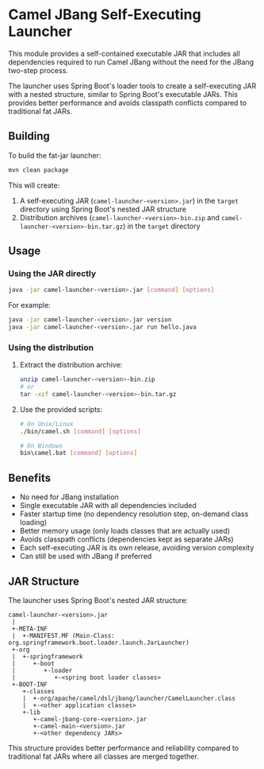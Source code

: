 # Camel JBang Self-Executing Launcher

This module provides a self-contained executable JAR that includes all dependencies required to run Camel JBang without the need for the JBang two-step process.

The launcher uses Spring Boot's loader tools to create a self-executing JAR with a nested structure, similar to Spring Boot's executable JARs. This provides better performance and avoids classpath conflicts compared to traditional fat JARs.

## Building

To build the fat-jar launcher:

```bash
mvn clean package
```

This will create:
1. A self-executing JAR (`camel-launcher-<version>.jar`) in the `target` directory using Spring Boot's nested JAR structure
2. Distribution archives (`camel-launcher-<version>-bin.zip` and `camel-launcher-<version>-bin.tar.gz`) in the `target` directory

## Usage

### Using the JAR directly

```bash
java -jar camel-launcher-<version>.jar [command] [options]
```

For example:

```bash
java -jar camel-launcher-<version>.jar version
java -jar camel-launcher-<version>.jar run hello.java
```

### Using the distribution

1. Extract the distribution archive:
   ```bash
   unzip camel-launcher-<version>-bin.zip
   # or
   tar -xzf camel-launcher-<version>-bin.tar.gz
   ```

2. Use the provided scripts:
   ```bash
   # On Unix/Linux
   ./bin/camel.sh [command] [options]
   
   # On Windows
   bin\camel.bat [command] [options]
   ```

## Benefits

- No need for JBang installation
- Single executable JAR with all dependencies included
- Faster startup time (no dependency resolution step, on-demand class loading)
- Better memory usage (only loads classes that are actually used)
- Avoids classpath conflicts (dependencies kept as separate JARs)
- Each self-executing JAR is its own release, avoiding version complexity
- Can still be used with JBang if preferred

## JAR Structure

The launcher uses Spring Boot's nested JAR structure:

```
camel-launcher-<version>.jar
 |
 +-META-INF
 |  +-MANIFEST.MF (Main-Class: org.springframework.boot.loader.launch.JarLauncher)
 +-org
 |  +-springframework
 |     +-boot
 |        +-loader
 |           +-<spring boot loader classes>
 +-BOOT-INF
    +-classes
    |  +-org/apache/camel/dsl/jbang/launcher/CamelLauncher.class
    |  +-<other application classes>
    +-lib
       +-camel-jbang-core-<version>.jar
       +-camel-main-<version>.jar
       +-<other dependency JARs>
```

This structure provides better performance and reliability compared to traditional fat JARs where all classes are merged together.
